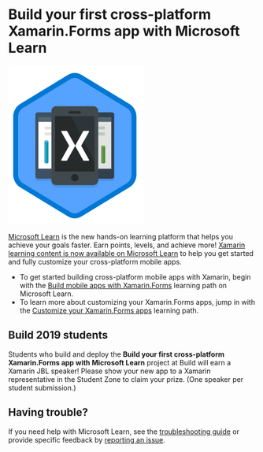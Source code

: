 # Build your first cross-platform Xamarin.Forms app with Microsoft Learn

![Trophy image for the Build mobile apps with Xamarin.Forms Microsoft Learn path, showing several mobile devices stacked with a Xamarin logo on the front-most](media/xamarin-build-apps-trophy.png)

[Microsoft Learn](https://aka.ms/learn) is the new hands-on learning platform that helps you achieve your goals faster. Earn points, levels, and achieve more! [Xamarin learning content is now available on Microsoft Learn](https://aka.ms/learn-xamarin) to help you get started and fully customize your cross-platform mobile apps.

* To get started building cross-platform mobile apps with Xamarin, begin with the [Build mobile apps with Xamarin.Forms](https://docs.microsoft.com/learn/paths/build-mobile-apps-with-xamarin-forms/) learning path on Microsoft Learn.
* To learn more about customizing your Xamarin.Forms apps, jump in with the [Customize your Xamarin.Forms apps](https://docs.microsoft.com/learn/paths/customize-your-xamarin-forms-apps/) learning path.

## Build 2019 students

Students who build and deploy the **Build your first cross-platform Xamarin.Forms app with Microsoft Learn** project at Build will earn a Xamarin JBL speaker! Please show your new app to a Xamarin representative in the Student Zone to claim your prize. (One speaker per student submission.)

## Having trouble?

If you need help with Microsoft Learn, see the [troubleshooting guide](https://docs.microsoft.com/en-my/learn/support/troubleshooting) or provide specific feedback by [reporting an issue](mailto:learn-loc@microsoft.com?subject=<Please%20summarize%20your%20issue%20here>&body=<Describe%20your%20issue%20in%20detail%20here.%20Please%20include%20any%20relevant%20error%20messages,%20reproduction%20steps%20and%20screenshots.>%0A%0ANote:%20%20Microsoft%20Learn%20is%20a%20brand%20new%20platform%20and%20we%20are%20striving%20to%20improve%20our%20content%20and%20experience.%20While%20we%20are%20not%20directly%20responding%20to%20all%20customers%20at%20this%20time,%20we%20are%20reviewing%20all%20feedback%20that%20is%20coming%20in.%20We%20want%20to%20hear%20from%20you!%0A%0A%0AURL:%20<Please%20paste%20the%20URL%20of%20the%20page%20where%20you%20are%20having%20trouble%20here>).
